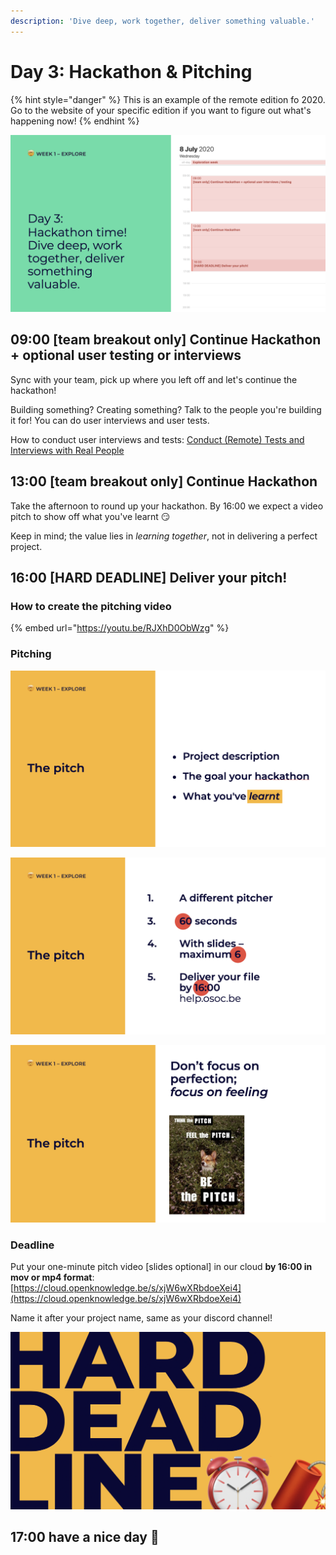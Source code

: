 ```yaml
---
description: 'Dive deep, work together, deliver something valuable.'
---
```


# Day 3: Hackathon & Pitching

{% hint style="danger" %}
This is an example of the remote edition fo 2020. Go to the website of your specific edition if you want to figure out what's happening now!
{% endhint %}

![The calendar for today](../../../../.gitbook/assets/osoc-2020-cal-week-1.003.jpeg)

## 09:00 \[team breakout only\] Continue Hackathon + optional user testing or interviews

Sync with your team, pick up where you left off and let's continue the hackathon!

Building something? Creating something? Talk to the people you're building it for! You can do user interviews and user tests.

How to conduct user interviews and tests: [Conduct \(Remote\) Tests and Interviews with Real People](../../../../tutorials/how-to-conduct-remote-tests-and-interviews-with-real-people.md)

## 13:00 \[team breakout only\] Continue Hackathon

Take the afternoon to round up your hackathon. By 16:00 we expect a video pitch to show off what you've learnt 😏

Keep in mind; the value lies in _learning together_, not in delivering a perfect project.

## 16:00 \[HARD DEADLINE\] Deliver your pitch!

### How to create the pitching video 

{% embed url="https://youtu.be/RJXhD0ObWzg" %}

### Pitching 

![Content](../../../../.gitbook/assets/screenshot-2020-07-08-at-11.12.29.png)

![The form](../../../../.gitbook/assets/screenshot-2020-07-08-at-11.12.35.png)

![The feeling](../../../../.gitbook/assets/screenshot-2020-07-08-at-11.12.45.png)

### Deadline 

Put your one-minute pitch video \[slides optional\] in our cloud **by 16:00 in mov or mp4 format**: [https://cloud.openknowledge.be/s/xjW6wXRbdoeXei4](https://cloud.openknowledge.be/s/xjW6wXRbdoeXei4)

Name it after your project name, same as your discord channel!

![](../../../../.gitbook/assets/screenshot-2020-07-07-at-23.32.03.png)



## 17:00 have a nice day 🥳

